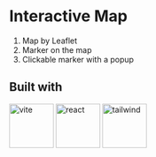 # Interactive Map

1. Map by Leaflet
2. Marker on the map
4. Clickable marker with a popup


## Built with
<p>
<img src="https://upload.wikimedia.org/wikipedia/commons/thumb/f/f1/Vitejs-logo.svg/615px-Vitejs-logo.svg.png?20220412224743" alt="vite" width="80" height="80"/>
<img src="https://upload.wikimedia.org/wikipedia/commons/thumb/a/a7/React-icon.svg/768px-React-icon.svg.png" alt="react" width="80" height="80"/>
<img src="https://uxwing.com/wp-content/themes/uxwing/download/brands-and-social-media/tailwind-css-icon.png" alt="tailwind" width="80" height="80"/>
